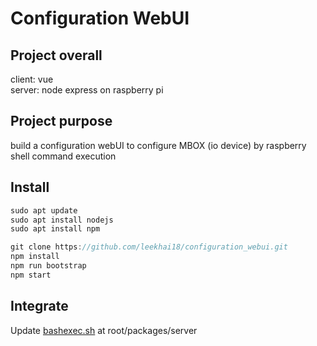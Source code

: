 # Configuration WebUI

## Project overall
client: vue <br/>
server: node express on raspberry pi

## Project purpose
build a configuration webUI to configure MBOX (io device) by raspberry shell command execution


## Install
```jsx
sudo apt update
sudo apt install nodejs
sudo apt install npm

git clone https://github.com/leekhai18/configuration_webui.git
npm install
npm run bootstrap
npm start
```

## Integrate
Update [bashexec.sh](https://github.com/leekhai18/configuration_webui/blob/master/packages/server/bashexec.sh) at root/packages/server

